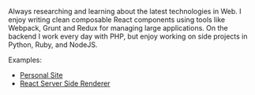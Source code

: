 Always researching and learning about the latest technologies in Web. I
enjoy writing clean composable React components using tools like
Webpack, Grunt and Redux for managing large applications. On the backend
I work every day with PHP, but enjoy working on side projects in Python,
Ruby, and NodeJS.

Examples:
- [Personal Site](https://github.com)
- [React Server Side Renderer](https://github.com/masterkoppa/ReactServerSide)
